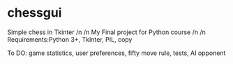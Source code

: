 # chessgui

Simple chess in Tkinter 
/n
/n
My Final project for Python course
/n
/n
Requirements:Python 3+, TkInter, PIL, copy
    
To DO:  game statistics, user preferences, fifty move rule, tests, AI opponent
